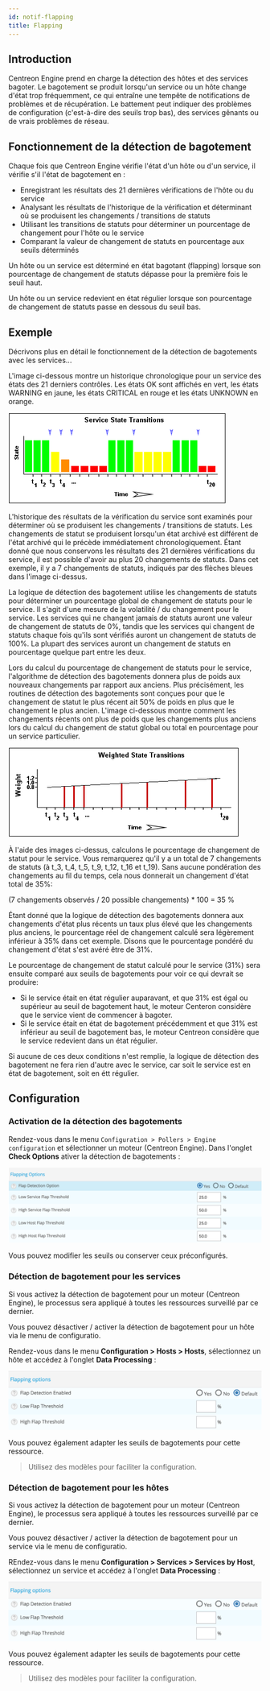 ```yaml
---
id: notif-flapping
title: Flapping
---
```


## Introduction

Centreon Engine prend en charge la détection des hôtes et des services
bagoter. Le bagotement se produit lorsqu'un service ou un hôte change
d'état trop fréquemment, ce qui entraîne une tempête de notifications de
problèmes et de récupération. Le battement peut indiquer des problèmes
de configuration (c'est-à-dire des seuils trop bas), des services
gênants ou de vrais problèmes de réseau.

## Fonctionnement de la détection de bagotement

Chaque fois que Centreon Engine vérifie l'état d'un hôte ou d'un
service, il vérifie s'il l'état de bagotement en :

-   Enregistrant les résultats des 21 dernières vérifications de l'hôte
    ou du service
-   Analysant les résultats de l'historique de la vérification et
    déterminant où se produisent les changements / transitions de
    statuts
-   Utilisant les transitions de statuts pour déterminer un pourcentage
    de changement pour l'hôte ou le service
-   Comparant la valeur de changement de statuts en pourcentage aux
    seuils déterminés

Un hôte ou un service est déterminé en état bagotant (flapping) lorsque
son pourcentage de changement de statuts dépasse pour la première fois
le seuil haut.

Un hôte ou un service redevient en état régulier lorsque son pourcentage
de changement de statuts passe en dessous du seuil bas.

## Exemple

Décrivons plus en détail le fonctionnement de la détection de
bagotements avec les services...

L'image ci-dessous montre un historique chronologique pour un service
des états des 21 derniers contrôles. Les états OK sont affichés en vert,
les états WARNING en jaune, les états CRITICAL en rouge et les états
UNKNOWN en orange.

![image](../assets/alerts/statetransitions.png)

L'historique des résultats de la vérification du service sont examinés
pour déterminer où se produisent les changements / transitions de
statuts. Les changements de statut se produisent lorsqu'un état archivé
est différent de l'état archivé qui le précède immédiatement
chronologiquement. Étant donné que nous conservons les résultats des 21
dernières vérifications du service, il est possible d'avoir au plus 20
changements de statuts. Dans cet exemple, il y a 7 changements de
statuts, indiqués par des flèches bleues dans l'image ci-dessus.

La logique de détection des bagotement utilise les changements de
statuts pour déterminer un pourcentage global de changement de statuts
pour le service. Il s'agit d'une mesure de la volatilité / du changement
pour le service. Les services qui ne changent jamais de statuts auront
une valeur de changement de statuts de 0%, tandis que les services qui
changent de statuts chaque fois qu'ils sont vérifiés auront un
changement de statuts de 100%. La plupart des services auront un
changement de statuts en pourcentage quelque part entre les deux.

Lors du calcul du pourcentage de changement de statuts pour le service,
l'algorithme de détection des bagotements donnera plus de poids aux
nouveaux changements par rapport aux anciens. Plus précisément, les
routines de détection des bagotements sont conçues pour que le
changement de statut le plus récent ait 50% de poids en plus que le
changement le plus ancien. L'image ci-dessous montre comment les
changements récents ont plus de poids que les changements plus anciens
lors du calcul du changement de statut global ou total en pourcentage
pour un service particulier.

![image](../assets/alerts/statetransitions2.png)

À l'aide des images ci-dessus, calculons le pourcentage de changement de
statut pour le service. Vous remarquerez qu'il y a un total de 7
changements de statuts (à t\_3, t\_4, t\_5, t\_9, t\_12, t\_16 et
t\_19). Sans aucune pondération des changements au fil du temps, cela
nous donnerait un changement d'état total de 35%:

(7 changements observés / 20 possible changements) \* 100 = 35 %

Étant donné que la logique de détection des bagotements donnera aux
changements d'état plus récents un taux plus élevé que les changements
plus anciens, le pourcentage réel de changement calculé sera légèrement
inférieur à 35% dans cet exemple. Disons que le pourcentage pondéré du
changement d'état s'est avéré être de 31%.

Le pourcentage de changement de statut calculé pour le service (31%)
sera ensuite comparé aux seuils de bagotements pour voir ce qui devrait
se produire:

-   Si le service était en état régulier auparavant, et que 31% est égal
    ou supérieur au seuil de bagotement haut, le moteur Centeron
    considère que le service vient de commencer à bagoter.
-   Si le service était en état de bagotement précédemment et que 31%
    est inférieur au seuil de bagotement bas, le moteur Centreon
    considère que le service redevient dans un état régulier.

Si aucune de ces deux conditions n'est remplie, la logique de détection
des bagotement ne fera rien d'autre avec le service, car soit le service
est en état de bagotement, soit en étt régulier.

## Configuration

### Activation de la détection des bagotements

Rendez-vous dans le menu
`Configuration > Pollers > Engine configuration` et sélectionner un
moteur (Centreon Engine). Dans l'onglet **Check Options** ativer la
détection de bagotements :

![image](../assets/alerts/flap_engine_conf.png)

Vous pouvez modifier les seuils ou conserver ceux préconfigurés.

### Détection de bagotement pour les services

Si vous activez la détection de bagotement pour un moteur (Centreon
Engine), le processus sera appliqué à toutes les ressources surveillé
par ce dernier.

Vous pouvez désactiver / activer la détection de bagotement pour un hôte
via le menu de configuratio.

Rendez-vous dans le menu **Configuration > Hosts > Hosts**, sélectionnez
un hôte et accédez à l'onglet **Data Processing** :

![image](../assets/alerts/flap_host_conf.png)

Vous pouvez également adapter les seuils de bagotements pour cette ressource.

> Utilisez des modèles pour faciliter la configuration.

### Détection de bagotement pour les hôtes

Si vous activez la détection de bagotement pour un moteur (Centreon
Engine), le processus sera appliqué à toutes les ressources surveillé
par ce dernier.

Vous pouvez désactiver / activer la détection de bagotement pour un
service via le menu de configuratio.

REndez-vous dans le menu **Configuration > Services > Services by Host**,
sélectionnez un service et accédez à l'onglet **Data Processing** :

![image](../assets/alerts/flap_host_conf.png)

Vous pouvez également adapter les seuils de bagotements pour cette ressource.

> Utilisez des modèles pour faciliter la configuration.
